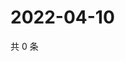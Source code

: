 # 2022-04-10

共 0 条

<!-- BEGIN WEIBO -->
<!-- 最后更新时间 Sun Apr 10 2022 19:13:39 GMT+0800 (China Standard Time) -->

<!-- END WEIBO -->
